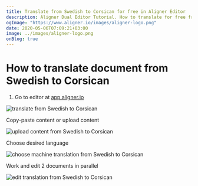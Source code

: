 ```yaml
---
title: Translate from Swedish to Corsican for free in Aligner Editor
description: Aligner Dual Editor Tutorial. How to translate for free from Swedish to Corsican. Aligner is multilingual document management platform. 
ogImage: "https://www.aligner.io/images/aligner-logo.png"
date: 2020-05-06T07:09:21+03:00
image: ../images/aligner-logo.png
onBlog: true
---
```


# How to translate document from Swedish to Corsican

1. Go to editor at [app.aligner.io](https://app.aligner.io "Aligner App web page")

![translate from Swedish to Corsican](../aligner-blank-editor.png "translate from Swedish to Corsican")

Copy-paste content or upload content

![upload content from Swedish to Corsican](../aligner-uploaded-document.png "upload content from Swedish to Corsican")

Choose desired language

![choose machine translation from Swedish to Corsican](../aligner-language-dropdown.png "choose machine translation from Swedish to Corsican")

Work and edit 2 documents in parallel

![edit translation from Swedish to Corsican](../aligner-double-sitded-editor.png "edit translation from Swedish to Corsican")

